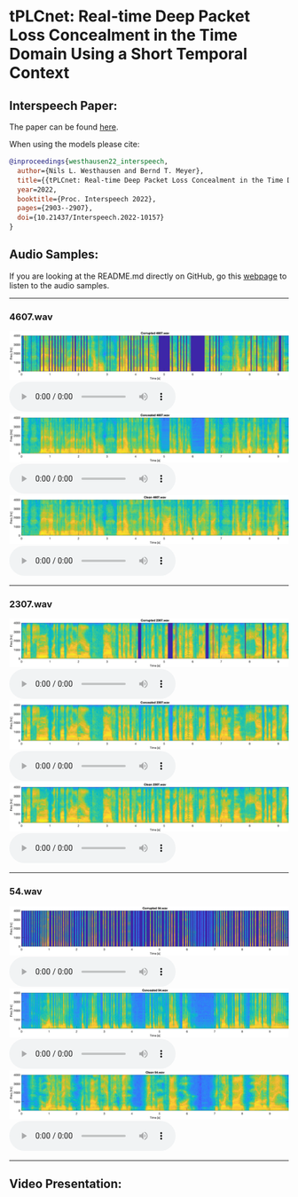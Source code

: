 # tPLCnet: Real-time Deep Packet Loss Concealment in the Time Domain Using a Short Temporal Context

## Interspeech Paper:
The paper can be found [here](https://www.isca-speech.org/archive/pdfs/interspeech_2022/westhausen22_interspeech.pdf).

When using the models please cite:
```bibtex
@inproceedings{westhausen22_interspeech,
  author={Nils L. Westhausen and Bernd T. Meyer},
  title={{tPLCnet: Real-time Deep Packet Loss Concealment in the Time Domain Using a Short Temporal Context}},
  year=2022,
  booktitle={Proc. Interspeech 2022},
  pages={2903--2907},
  doi={10.21437/Interspeech.2022-10157}
}
```

## Audio Samples:
 If you are looking at the README.md directly on GitHub, go this [webpage](https://breizhn.github.io/tPLCnet/) to listen to the audio samples.

---

### 4607.wav
<img src="figures/corrupted_4607.png" alt="Corrupted spectrogram 4607.wav">
<audio src="audio_samples/corrupted/4607.wav" controls preload></audio>


<img src="figures/concealed_4607.png" alt="Concealed spectrogram 4607.wav">
<audio src="audio_samples/improved/4607.wav" controls preload></audio>


<img src="figures/clean_4607.png" alt="Clean spectrogram 4607.wav">
<audio src="audio_samples/clean/4607.wav" controls preload></audio>

---

### 2307.wav
<img src="figures/corrupted_2307.png" alt="Corrupted spectrogram 2307.wav">
<audio src="audio_samples/corrupted/2307.wav" controls preload></audio>


<img src="figures/concealed_2307.png" alt="Concealed spectrogram 2307.wav">
<audio src="audio_samples/improved/2307.wav" controls preload></audio>


<img src="figures/clean_2307.png" alt="Clean spectrogram 2307.wav">
<audio src="audio_samples/clean/2307.wav" controls preload></audio>

---

### 54.wav
<img src="figures/corrupted_54.png" alt="Corrupted spectrogram 54.wav">
<audio src="audio_samples/corrupted/54.wav" controls preload></audio>


<img src="figures/concealed_54.png" alt="Concealed spectrogram 54.wav">
<audio src="audio_samples/improved/54.wav" controls preload></audio>


<img src="figures/clean_54.png" alt="Clean spectrogram 54.wav">
<audio src="audio_samples/clean/54.wav" controls preload></audio>

---
## Video Presentation:


